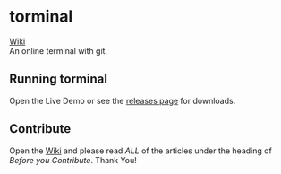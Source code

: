# torminal
<a href="https://github.com/card100/torminal/wiki">Wiki</a>
<br>
An online terminal with git.

## Running torminal
Open the <a herf="https://card100.github.io/torminal/">Live Demo</a> or see the <a href="https://github.com/card100/torminal/releases">releases page</a> for downloads.

## Contribute
Open the <a href="https://github.com/card100/torminal/wiki">Wiki</a> and please read <i>ALL</i> of the articles under the heading of <i>Before you Contribute</i>.  Thank You!
